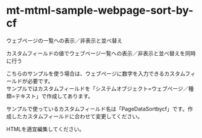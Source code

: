 mt-mtml-sample-webpage-sort-by-cf
=================================

ウェブページの一覧への表示／非表示と並べ替え

カスタムフィールドの値でウェブページ一覧への表示／非表示と並べ替えを同時に行う  

こちらのサンプルを使う場合は、ウェブページに数字を入力できるカスタムフィールドが必要です。  
サンプルではカスタムフィールドを「システムオブジェクト=ウェブページ／種類=テキスト」で作成してあります。  

サンプルで使っているカスタムフィールド名は「PageDataSortbycf」です。作成したカスタムフィールドに合わせて変更してください。  

HTMLを適宜編集してください。
